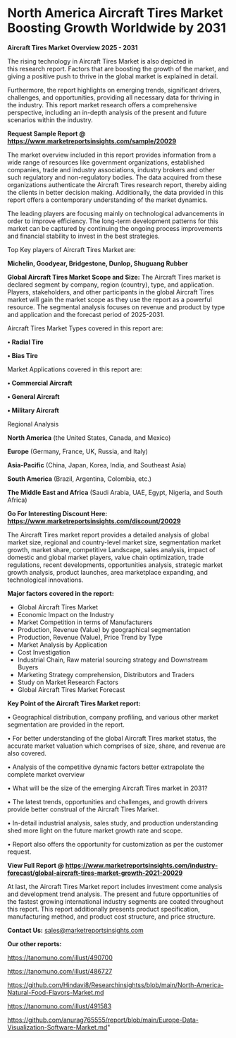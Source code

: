# North America Aircraft Tires Market Boosting Growth Worldwide by 2031

<Strong> Aircraft Tires Market Overview 2025 - 2031</strong>

The rising technology in Aircraft Tires Market is also depicted in this research report. Factors that are boosting the growth of the market, and giving a positive push to thrive in the global market is explained in detail.

Furthermore, the report highlights on emerging trends, significant drivers, challenges, and opportunities, providing all necessary data for thriving in the industry. This report market research offers a comprehensive perspective, including an in-depth analysis of the present and future scenarios within the industry.

<strong>Request Sample Report @ <a href=https://www.marketreportsinsights.com/sample/20029>https://www.marketreportsinsights.com/sample/20029</a></strong>

The market overview included in this report provides information from a wide range of resources like government organizations, established companies, trade and industry associations, industry brokers and other such regulatory and non-regulatory bodies. The data acquired from these organizations authenticate the Aircraft Tires research report, thereby aiding the clients in better decision making. Additionally, the data provided in this report offers a contemporary understanding of the market dynamics.

The leading players are focusing mainly on technological advancements in order to improve efficiency. The long-term development patterns for this market can be captured by continuing the ongoing process improvements and financial stability to invest in the best strategies.

Top Key players of Aircraft Tires Market are:

<strong>Michelin, Goodyear, Bridgestone, Dunlop, Shuguang Rubber</strong>

<strong><b>Global Aircraft Tires Market Scope and Size:</b></strong>
The Aircraft Tires market is declared segment by company, region (country), type, and application. Players, stakeholders, and other participants in the global Aircraft Tires market will gain the market scope as they use the report as a powerful resource. The segmental analysis focuses on revenue and product by type and application and the forecast period of 2025-2031.

Aircraft Tires Market Types covered in this report are:

<strong>• Radial Tire

• Bias Tire</strong>

Market Applications covered in this report are:

<strong>• Commercial Aircraft

• General Aircraft

• Military Aircraft</strong> 

Regional Analysis

<strong>North America</strong> (the United States, Canada, and Mexico)

<strong>Europe</strong> (Germany, France, UK, Russia, and Italy)

<strong>Asia-Pacific</strong> (China, Japan, Korea, India, and Southeast Asia)

<strong>South America</strong> (Brazil, Argentina, Colombia, etc.)

<strong>The Middle East and Africa</strong> (Saudi Arabia, UAE, Egypt, Nigeria, and South Africa)

<strong>Go For Interesting Discount Here: <a href=https://www.marketreportsinsights.com/discount/20029>https://www.marketreportsinsights.com/discount/20029</a></strong>

The Aircraft Tires market report provides a detailed analysis of global market size, regional and country-level market size, segmentation market growth, market share, competitive Landscape, sales analysis, impact of domestic and global market players, value chain optimization, trade regulations, recent developments, opportunities analysis, strategic market growth analysis, product launches, area marketplace expanding, and technological innovations.

<strong><b>Major factors covered in the report:</b></strong>
<ul>
  <li>Global Aircraft Tires Market </li>
  <li>Economic Impact on the Industry</li>
  <li>Market Competition in terms of Manufacturers</li>
  <li>Production, Revenue (Value) by geographical segmentation</li>
  <li>Production, Revenue (Value), Price Trend by Type</li>
  <li>Market Analysis by Application</li>
  <li>Cost Investigation</li>
  <li>Industrial Chain, Raw material sourcing strategy and Downstream Buyers</li>
  <li>Marketing Strategy comprehension, Distributors and Traders</li>
  <li>Study on Market Research Factors</li>
  <li>Global Aircraft Tires Market Forecast</li>
</ul>

<strong><b>Key Point of the Aircraft Tires Market report:</b></strong>

• Geographical distribution, company profiling, and various other market segmentation are provided in the report.

• For better understanding of the global Aircraft Tires market status, the accurate market valuation which comprises of size, share, and revenue are also covered.

• Analysis of the competitive dynamic factors better extrapolate the complete market overview

• What will be the size of the emerging Aircraft Tires market in 2031?

• The latest trends, opportunities and challenges, and growth drivers provide better construal of the Aircraft Tires Market.

• In-detail industrial analysis, sales study, and production understanding shed more light on the future market growth rate and scope.

• Report also offers the opportunity for customization as per the customer request.

<strong><b>View Full Report @ <a href=https://www.marketreportsinsights.com/industry-forecast/global-aircraft-tires-market-growth-2021-20029>https://www.marketreportsinsights.com/industry-forecast/global-aircraft-tires-market-growth-2021-20029</a></b></strong>


At last, the Aircraft Tires Market report includes investment come analysis and development trend analysis. The present and future opportunities of the fastest growing international industry segments are coated throughout this report. This report additionally presents product specification, manufacturing method, and product cost structure, and price structure.

<strong>Contact Us:</strong>
sales@marketreportsinsights.com

<strong>Our other reports:</strong>

<a href=https://tanomuno.com/illust/490700>https://tanomuno.com/illust/490700</a>

<a href=https://tanomuno.com/illust/486727>https://tanomuno.com/illust/486727</a>

<a href=https://github.com/Hindavi8/Researchinsightss/blob/main/North-America-Natural-Food-Flavors-Market.md>https://github.com/Hindavi8/Researchinsightss/blob/main/North-America-Natural-Food-Flavors-Market.md</a>

<a href=https://tanomuno.com/illust/491583>https://tanomuno.com/illust/491583</a>

<a href=https://github.com/anurag765555/report/blob/main/Europe-Data-Visualization-Software-Market.md>https://github.com/anurag765555/report/blob/main/Europe-Data-Visualization-Software-Market.md</a>"
